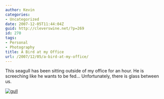 ```yaml
---
author: Kevin
categories:
- Uncategorized
date: 2007-12-05T11:44:04Z
guid: http://cleverswine.net/?p=269
id: 270
tags:
- Personal
- Photography
title: A Bird at my Office
url: /2007/12/05/a-bird-at-my-office/
---
```


This seagull has been sitting outside of my office for an hour. He is screeching like he wants to be fed&#8230; Unfortunately, there is glass between us.

[<img src="https://i0.wp.com/farm3.static.flickr.com/2181/2088944951_8324f61e88_m_d.jpg?w=840" alt="gull" data-recalc-dims="1" />](http://www.flickr.com/photos/cleverswine/2088944951/)
